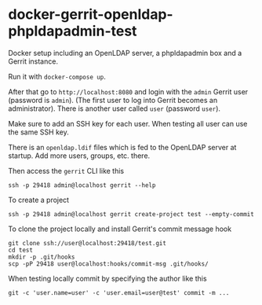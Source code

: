 # docker-gerrit-openldap-phpldapadmin-test

Docker setup including an OpenLDAP server, a phpldapadmin box and a Gerrit
instance.

Run it with `docker-compose up`.

After that go to `http://localhost:8080` and login with the `admin` Gerrit user
(password is `admin`). (The first user to log into Gerrit becomes an
administrator). There is another user called `user` (password `user`).

Make sure to add an SSH key for each user. When testing all user can use the
same SSH key.

There is an `openldap.ldif` files which is fed to the OpenLDAP server at
startup. Add more users, groups, etc. there.

Then access the `gerrit` CLI like this

```
ssh -p 29418 admin@localhost gerrit --help
```

To create a project

```
ssh -p 29418 admin@localhost gerrit create-project test --empty-commit
```

To clone the project locally and install Gerrit's commit message hook

```
git clone ssh://user@localhost:29418/test.git
cd test
mkdir -p .git/hooks
scp -pP 29418 user@localhost:hooks/commit-msg .git/hooks/
```

When testing locally commit by specifying the author like this

```
git -c 'user.name=user' -c 'user.email=user@test' commit -m ...
```
